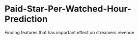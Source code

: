 # Paid-Star-Per-Watched-Hour-Prediction
Finding features that has important effect on streamers revenue
